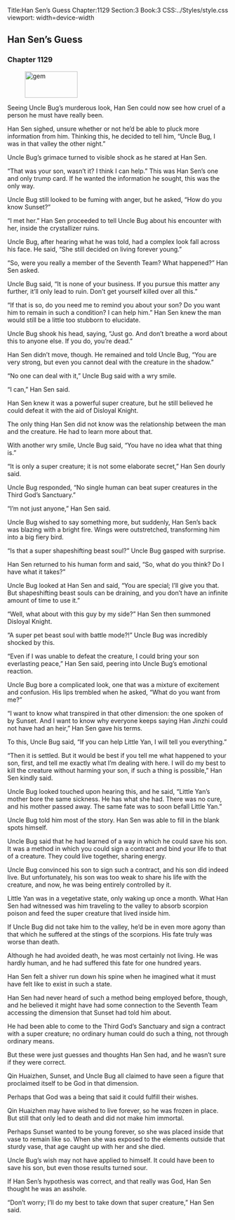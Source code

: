 Title:Han Sen’s Guess 
Chapter:1129 
Section:3 
Book:3 
CSS:../Styles/style.css 
viewport: width=device-width
  
## Han Sen’s Guess
### Chapter 1129 
<figure>
	<img src="../Images/gem.gif" alt="gem" id="gem" width="120" height="60" />
</figure>
  

  
  Seeing Uncle Bug’s murderous look, Han Sen could now see how cruel of a person he must have really been.

Han Sen sighed, unsure whether or not he’d be able to pluck more information from him. Thinking this, he decided to tell him, “Uncle Bug, I was in that valley the other night.”

Uncle Bug’s grimace turned to visible shock as he stared at Han Sen.

“That was your son, wasn’t it? I think I can help.” This was Han Sen’s one and only trump card. If he wanted the information he sought, this was the only way.

Uncle Bug still looked to be fuming with anger, but he asked, “How do you know Sunset?”

“I met her.” Han Sen proceeded to tell Uncle Bug about his encounter with her, inside the crystallizer ruins.

Uncle Bug, after hearing what he was told, had a complex look fall across his face. He said, “She still decided on living forever young.”

“So, were you really a member of the Seventh Team? What happened?” Han Sen asked.

Uncle Bug said, “It is none of your business. If you pursue this matter any further, it’ll only lead to ruin. Don’t get yourself killed over all this.”

“If that is so, do you need me to remind you about your son? Do you want him to remain in such a condition? I can help him.” Han Sen knew the man would still be a little too stubborn to elucidate.

Uncle Bug shook his head, saying, “Just go. And don’t breathe a word about this to anyone else. If you do, you’re dead.”

Han Sen didn’t move, though. He remained and told Uncle Bug, “You are very strong, but even you cannot deal with the creature in the shadow.”

“No one can deal with it,” Uncle Bug said with a wry smile.

“I can,” Han Sen said.

Han Sen knew it was a powerful super creature, but he still believed he could defeat it with the aid of Disloyal Knight.

The only thing Han Sen did not know was the relationship between the man and the creature. He had to learn more about that.

With another wry smile, Uncle Bug said, “You have no idea what that thing is.”

“It is only a super creature; it is not some elaborate secret,” Han Sen dourly said.

Uncle Bug responded, “No single human can beat super creatures in the Third God’s Sanctuary.”

“I’m not just anyone,” Han Sen said.

Uncle Bug wished to say something more, but suddenly, Han Sen’s back was blazing with a bright fire. Wings were outstretched, transforming him into a big fiery bird.

“Is that a super shapeshifting beast soul?” Uncle Bug gasped with surprise.

Han Sen returned to his human form and said, “So, what do you think? Do I have what it takes?”

Uncle Bug looked at Han Sen and said, “You are special; I’ll give you that. But shapeshifting beast souls can be draining, and you don’t have an infinite amount of time to use it.”

“Well, what about with this guy by my side?” Han Sen then summoned Disloyal Knight.

“A super pet beast soul with battle mode?!” Uncle Bug was incredibly shocked by this.

“Even if I was unable to defeat the creature, I could bring your son everlasting peace,” Han Sen said, peering into Uncle Bug’s emotional reaction.

Uncle Bug bore a complicated look, one that was a mixture of excitement and confusion. His lips trembled when he asked, “What do you want from me?”

“I want to know what transpired in that other dimension: the one spoken of by Sunset. And I want to know why everyone keeps saying Han Jinzhi could not have had an heir,” Han Sen gave his terms.

To this, Uncle Bug said, “If you can help Little Yan, I will tell you everything.”

“Then it is settled. But it would be best if you tell me what happened to your son, first, and tell me exactly what I’m dealing with here. I will do my best to kill the creature without harming your son, if such a thing is possible,” Han Sen kindly said.

Uncle Bug looked touched upon hearing this, and he said, “Little Yan’s mother bore the same sickness. He has what she had. There was no cure, and his mother passed away. The same fate was to soon befall Little Yan.”

Uncle Bug told him most of the story. Han Sen was able to fill in the blank spots himself.

Uncle Bug said that he had learned of a way in which he could save his son. It was a method in which you could sign a contract and bind your life to that of a creature. They could live together, sharing energy.

Uncle Bug convinced his son to sign such a contract, and his son did indeed live. But unfortunately, his son was too weak to share his life with the creature, and now, he was being entirely controlled by it.

Little Yan was in a vegetative state, only waking up once a month. What Han Sen had witnessed was him traveling to the valley to absorb scorpion poison and feed the super creature that lived inside him.

If Uncle Bug did not take him to the valley, he’d be in even more agony than that which he suffered at the stings of the scorpions. His fate truly was worse than death.

Although he had avoided death, he was most certainly not living. He was hardly human, and he had suffered this fate for one hundred years.

Han Sen felt a shiver run down his spine when he imagined what it must have felt like to exist in such a state.

Han Sen had never heard of such a method being employed before, though, and he believed it might have had some connection to the Seventh Team accessing the dimension that Sunset had told him about.

He had been able to come to the Third God’s Sanctuary and sign a contract with a super creature; no ordinary human could do such a thing, not through ordinary means.

But these were just guesses and thoughts Han Sen had, and he wasn’t sure if they were correct.

Qin Huaizhen, Sunset, and Uncle Bug all claimed to have seen a figure that proclaimed itself to be God in that dimension.

Perhaps that God was a being that said it could fulfill their wishes.

Qin Huaizhen may have wished to live forever, so he was frozen in place. But still that only led to death and did not make him immortal.

Perhaps Sunset wanted to be young forever, so she was placed inside that vase to remain like so. When she was exposed to the elements outside that sturdy vase, that age caught up with her and she died.

Uncle Bug’s wish may not have applied to himself. It could have been to save his son, but even those results turned sour.

If Han Sen’s hypothesis was correct, and that really was God, Han Sen thought he was an asshole.

“Don’t worry; I’ll do my best to take down that super creature,” Han Sen said.
